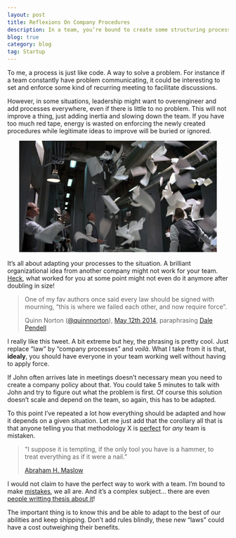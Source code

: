 ```yaml
---
layout: post
title: Reflexions On Company Procedures
description: In a team, you’re bound to create some structuring processes. But when does it becomes too much? Is there some golden hammer out there to fix all our organizational needs? …… no, there isn’t (but you should still give this article a read anyways).
blog: true
category: blog
tag: Startup
---
```


To me, a process is just like code. A way to solve a problem. For instance if a team constantly have problem communicating, it could be interesting to set and enforce some kind of recurring meeting to facilitate discussions. 

However, in some situations, leadership might want to overengineer and add processes everywhere, even if there is little to no problem. This will not improve a thing, just adding inertia and slowing down the team. If you have too much red tape, energy is wasted on enforcing the newly created procedures while legitimate ideas to improve will be buried or ignored.

<div style="text-align: center"><img src="/assets/blog/brazil.jpg" style="width: 450px;"/></div>

It’s all about adapting your processes to the situation. A brilliant organizational idea from another company might not work for your team. [Heck][1], what worked for you at some point might not even do it anymore after doubling in size!

> One of my fav authors once said every law should be signed with mourning, “this is where we failed each other, and now require force”. 
> 
> Quinn Norton ([@quinnnorton][2]), [May 12th 2014][3], paraphrasing [Dale Pendell][4]

I really like this tweet. A bit extreme but hey, the phrasing is pretty cool. Just replace “law” by “company processes” and _voilà_. What I take from it is that, **idealy**, you should have everyone in your team working well without having to apply force.

If John often arrives late in meetings doesn’t necessary mean you need to create a company policy about that. You could take 5 minutes to talk with John and try to figure out what the problem is first. Of course this solution doesn’t scale and depend on the team, so again, this has to be adapted.

To this point I’ve repeated a lot how everything should be adapted and how it depends on a given situation. Let me just add that the corollary all that is that anyone telling you that methodology X is [perfect][5] for _any_ team is mistaken.

> "I suppose it is tempting, if the only tool you have is a hammer, to treat everything as if it were a nail.”
> 
> [Abraham H. Maslow][6]

I would not claim to have the perfect way to work with a team. I’m bound to make [mistakes][7], we all are. And it’s a complex subject… there are even [people writting thesis about it][8]!

The important thing is to know this and be able to adapt to the best of our abilities and keep shipping. Don’t add rules blindly, these new “laws” could have a cost outweighing their benefits.







[1]:	/assets/blog/heck.jpg
[2]:	https://twitter.com/quinnnorton/
[3]:	https://twitter.com/quinnnorton/statuses/465838348473761792
[4]:	http://dalependell.com/
[5]:	/blog/2013/11/05/enough-with-the-language-trolls/
[6]:	http://books.google.fr/books?id=3%5C_40fK8PW6QC&printsec=frontcover&redir%5C_esc=y#v=onepage&q=hammer&f=false
[7]:	/blog/2014/04/28/frame-based-layout-bad-code/
[8]:	http://www.dtic.mil/dtic/tr/fulltext/u2/a346053.pdf